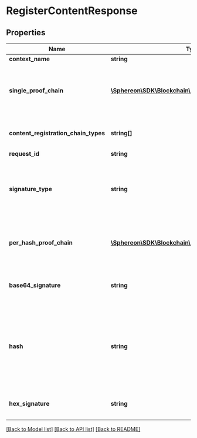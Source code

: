 # RegisterContentResponse

## Properties
Name | Type | Description | Notes
------------ | ------------- | ------------- | -------------
**context_name** | **string** |  | 
**single_proof_chain** | [**\Sphereon\SDK\Blockchain\Proof\Model\CommittedEntry**](CommittedEntry.md) | This is the single proof chain where all hashes are stored (if configured) | [optional] 
**content_registration_chain_types** | **string[]** | A set of content registration targets | [optional] 
**request_id** | **string** |  | [optional] 
**signature_type** | **string** | The signature type from the request or the default from the settings | 
**per_hash_proof_chain** | [**\Sphereon\SDK\Blockchain\Proof\Model\CommittedEntry**](CommittedEntry.md) | This is the proof chain specific for the current hash (if configured) | [optional] 
**base64_signature** | **string** | The calculated signature in base64 form | 
**hash** | **string** | The hash in base64 format that you supplied or that was calculated. This is the actual hash for the content | 
**hex_signature** | **string** | The calculated signature in hex form | 

[[Back to Model list]](../README.md#documentation-for-models) [[Back to API list]](../README.md#documentation-for-api-endpoints) [[Back to README]](../README.md)


